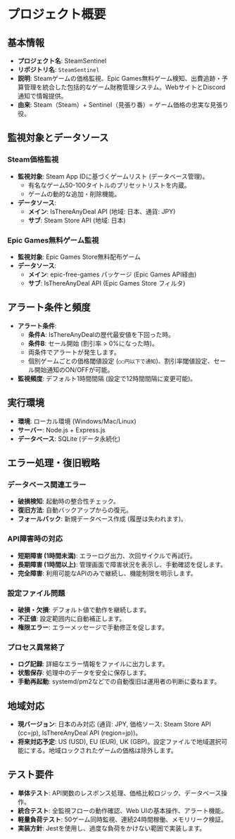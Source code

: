 # プロジェクト概要

## 基本情報

* **プロジェクト名**: SteamSentinel
* **リポジトリ名**: `SteamSentinel`
* **説明**: Steamゲームの価格監視、Epic Games無料ゲーム検知、出費追跡・予算管理を統合した包括的なゲーム財務管理システム。WebサイトとDiscord通知で情報提供。
* **由来**: Steam（Steam）+ Sentinel（見張り番）= ゲーム価格の忠実な見張り役。

## 監視対象とデータソース

### Steam価格監視
* **監視対象**: Steam App IDに基づくゲームリスト (データベース管理)。
    * 有名なゲーム50-100タイトルのプリセットリストを内蔵。
    * ゲームの動的な追加・削除機能。
* **データソース**:
    * **メイン**: IsThereAnyDeal API (地域: 日本、通貨: JPY)
    * **サブ**: Steam Store API (地域: 日本)

### Epic Games無料ゲーム監視
* **監視対象**: Epic Games Store無料配布ゲーム
* **データソース**:
    * **メイン**: epic-free-games パッケージ (Epic Games API経由)
    * **サブ**: IsThereAnyDeal API (Epic Games Store フィルタ)

## アラート条件と頻度

* **アラート条件**:
    * **条件A**: IsThereAnyDealの歴代最安値を下回った時。
    * **条件B**: セール開始 (割引率 > 0%になった時)。
    * 両条件でアラートが発生します。
    * 個別ゲームごとの価格閾値設定 (`○○円以下で通知`)、割引率閾値設定、セール開始通知のON/OFFが可能。
* **監視頻度**: デフォルト1時間間隔 (設定で12時間間隔に変更可能)。

## 実行環境

* **環境**: ローカル環境 (Windows/Mac/Linux)
* **サーバー**: Node.js + Express.js
* **データベース**: SQLite (データ永続化)

## エラー処理・復旧戦略

### データベース関連エラー

* **破損検知**: 起動時の整合性チェック。
* **復旧方法**: 自動バックアップからの復元。
* **フォールバック**: 新規データベース作成 (履歴は失われます)。

### API障害時の対応

* **短期障害 (1時間未満)**: エラーログ出力、次回サイクルで再試行。
* **長期障害 (1時間以上)**: 管理画面で障害状況を表示し、手動確認を促します。
* **完全障害**: 利用可能なAPIのみで継続し、機能制限を明示します。

### 設定ファイル問題

* **破損・欠損**: デフォルト値で動作を継続します。
* **不正値**: 設定範囲内に自動補正します。
* **権限エラー**: エラーメッセージで手動修正を促します。

### プロセス異常終了

* **ログ記録**: 詳細なエラー情報をファイルに出力します。
* **状態保存**: 処理中のデータを安全に保存します。
* **手動再起動**: systemd/pm2などでの自動復旧は運用者の判断に委ねます。

## 地域対応

* **現バージョン**: 日本のみ対応 (通貨: JPY, 価格ソース: Steam Store API (cc=jp), IsThereAnyDeal API (region=jp))。
* **将来対応予定**: US (USD), EU (EUR), UK (GBP)。設定ファイルで地域選択可能にする。地域ロックされたゲームの価格は除外します。

## テスト要件

* **単体テスト**: API関数のレスポンス処理、価格比較ロジック、データベース操作。
* **統合テスト**: 全監視フローの動作確認、Web UIの基本操作、アラート機能。
* **軽量負荷テスト**: 50ゲーム同時監視、連続24時間稼働、メモリリーク検証。
* **実装方針**: Jestを使用し、過度な負荷をかけない範囲で実装します。